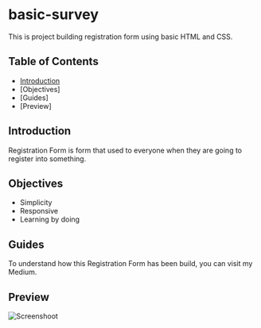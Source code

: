 # basic-survey

This is project building registration form using basic HTML and CSS. 

## Table of Contents
- [Introduction](##Introduction)
- [Objectives]
- [Guides]
- [Preview]

## Introduction

Registration Form is form that used to everyone when they are going to register into something.

## Objectives

- Simplicity
- Responsive
- Learning by doing

## Guides

To understand how this Registration Form has been build, you can visit my Medium.

## Preview

![Screenshoot]()
